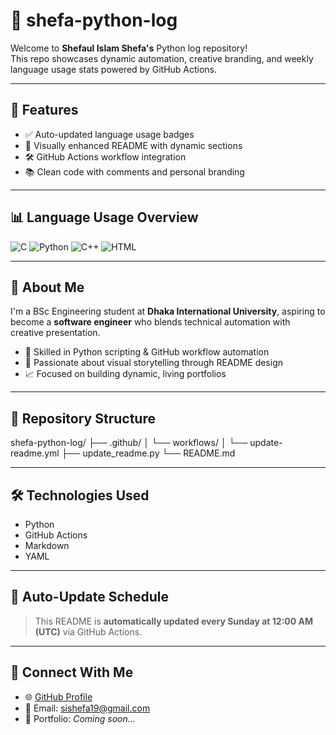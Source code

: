 # 🐍 shefa-python-log

Welcome to **Shefaul Islam Shefa's** Python log repository!  
This repo showcases dynamic automation, creative branding, and weekly language usage stats powered by GitHub Actions.

---

## 🚀 Features

- ✅ Auto-updated language usage badges  
- 🎨 Visually enhanced README with dynamic sections  
- 🛠️ GitHub Actions workflow integration  
- 📚 Clean code with comments and personal branding

---

## 📊 Language Usage Overview

![C](https://img.shields.io/badge/C-35.91%25-blue?style=for-the-badge&logo=c)
![Python](https://img.shields.io/badge/Python-32.8%25-yellow?style=for-the-badge&logo=python)
![C++](https://img.shields.io/badge/C++-23.26%25-lightgrey?style=for-the-badge&logo=c++)
![HTML](https://img.shields.io/badge/HTML-8.03%25-lightgrey?style=for-the-badge&logo=html)

------------

## 🧠 About Me

I'm a BSc Engineering student at **Dhaka International University**, aspiring to become a **software engineer** who blends technical automation with creative presentation.

- 🔧 Skilled in Python scripting & GitHub workflow automation  
- 🎨 Passionate about visual storytelling through README design  
- 📈 Focused on building dynamic, living portfolios

---

## 📂 Repository Structure

shefa-python-log/
├── .github/
│ └── workflows/
│ └── update-readme.yml
├── update_readme.py
└── README.md

---

## 🛠️ Technologies Used

- Python  
- GitHub Actions  
- Markdown  
- YAML

---

## 📅 Auto-Update Schedule

> This README is **automatically updated every Sunday at 12:00 AM (UTC)** via GitHub Actions.

---

## 🤝 Connect With Me

- 🌐 [GitHub Profile](https://github.com/shefa19)  
- 📧 Email: [sishefa19@gmail.com](mailto:sishefa19@gmail.com)  
- 🧠 Portfolio: *Coming soon...*

